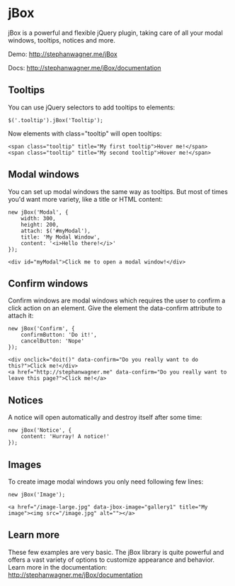 jBox
====

jBox is a powerful and flexible jQuery plugin, taking care of all your modal windows, tooltips, notices and more.

Demo: http://stephanwagner.me/jBox

Docs: http://stephanwagner.me/jBox/documentation


Tooltips
--------

You can use jQuery selectors to add tooltips to elements:

	$('.tooltip').jBox('Tooltip');

Now elements with class="tooltip" will open tooltips:

	<span class="tooltip" title="My first tooltip">Hover me!</span>
	<span class="tooltip" title="My second tooltip">Hover me!</span>


Modal windows
-------------

You can set up modal windows the same way as tooltips.
But most of times you'd want more variety, like a title or HTML content:

	new jBox('Modal', {
		width: 300,
		height: 200,
		attach: $('#myModal'),
		title: 'My Modal Window',
		content: '<i>Hello there!</i>'
	});
	
	<div id="myModal">Click me to open a modal window!</div>



Confirm windows
---------------

Confirm windows are modal windows which requires the user to confirm a click action on an element.
Give the element the data-confirm attribute to attach it:

	new jBox('Confirm', {
		confirmButton: 'Do it!',
		cancelButton: 'Nope'
	});
	
	<div onclick="doit()" data-confirm="Do you really want to do this?">Click me!</div>
	<a href="http://stephanwagner.me" data-confirm="Do you really want to leave this page?">Click me!</a>


Notices
-------

A notice will open automatically and destroy itself after some time:

	new jBox('Notice', {
		content: 'Hurray! A notice!'
	});


Images
------

To create image modal windows you only need following few lines:

	new jBox('Image');
	
	<a href="/image-large.jpg" data-jbox-image="gallery1" title="My image"><img src="/image.jpg" alt=""></a>


Learn more
----------

These few examples are very basic.
The jBox library is quite powerful and offers a vast variety of options to customize appearance and behavior.
Learn more in the documentation: http://stephanwagner.me/jBox/documentation
